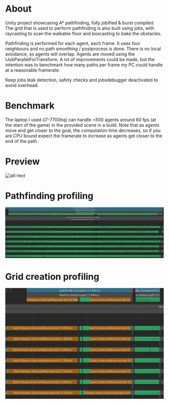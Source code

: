 # About
Unity project showcasing A* pathfinding, fully jobified &amp; burst compiled. The grid that is used to perform pathfinding is also built using jobs, with raycasting to scan the walkable floor and boxcasting to bake the obstacles. 

Pathfinding is performed for each agent, each frame. It uses four neighbours and no path smoothing / postprocess is done. There is no local avoidance, so agents will overlap. Agents are moved using the IJobParallelForTransform. A lot of improvements could be made, but the intention was to benchmark how many paths per frame my PC could handle at a reasonable framerate.

Keep jobs leak detection, safety checks and jobsdebugger deactivated to avoid overhead.

# Benchmark
The laptop I used (i7-7700hq) can handle ~500 agents around 60 fps (at the start of the game) in the provided scene in a build. Note that as agents move and get closer to the goal, the computation time decreases, so if you are CPU bound expect the framerate to increase as agents get closer to the end of the path.

# Preview
![alt-text](./GithubImgs/TeaserGif.gif)

# Pathfinding profiling
![alt-text](./GithubImgs/Profiler.png)

# Grid creation profiling
![alt-text](./GithubImgs/Profiler_Grid.png)

